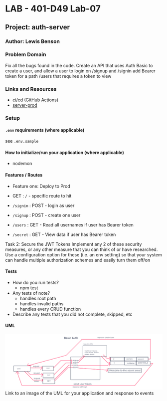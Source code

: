 # LAB - 401-D49 Lab-07

## Project: auth-server

### Author: Lewis Benson

### Problem Domain

Fix all the bugs found in the code.
Create an API that uses Auth Basic to create a user, and allow a user to login on /signup and /signin
add Bearer token for a path /users that requires a token to view

### Links and Resources

- [ci/cd](https://github.com/tm-LBenson/auth-server/actions) (GitHub Actions)
- [server-prod](https://d49-auth-server.onrender.com/)

### Setup

#### `.env` requirements (where applicable)

see `.env.sample`

#### How to initialize/run your application (where applicable)

- nodemon

#### Features / Routes

- Feature one: Deploy to Prod

- GET : `/` - specific route to hit

- `/signin` : POST - login as user
- `/signup` : POST - create one user
- `/users` : GET - Read all usernames if user has Bearer token
- `/secret` : GET - View data if user has Bearer token

Task 2: Secure the JWT Tokens
Implement any 2 of these security measures, or any other measure that you can think of or have researched. Use a configuration option for these (i.e. an env setting) so that your system can handle multiple authorization schemes and easily turn them off/on

#### Tests

- How do you run tests?
  - npm test
- Any tests of note?
  - handles root path
  - handles invalid paths
  - handles every CRUD function
- Describe any tests that you did not complete, skipped, etc

#### UML

![UML](./assets/uml.png)
Link to an image of the UML for your application and response to events
